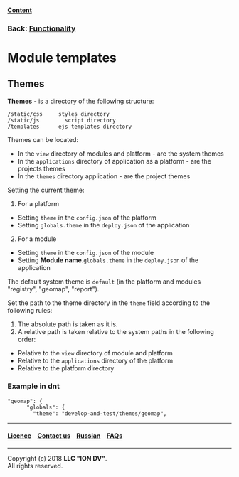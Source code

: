 #### [Content](/docs/en/index.md)

### Back: [Functionality](/docs/en/2_system_description/functionality/functionality.md)

# Module templates

## Themes

**Themes** - is a directory of the following structure:

```
/static/css     styles directory
/static/js        script directory
/templates      ejs templates directory
``` 

Themes can be located:

 * In the `view` directory of modules and platform - are the system themes
 * In the `applications` directory of application as a platform - are the projects themes
 * In the `themes` directory application - are the project themes

Setting the current theme:

 1. For a platform
  * Setting `theme` in the `config.json` of the platform
  * Setting `globals.theme` in the `deploy.json` of the application
 2. For a module
  * Setting `theme` in the `config.json` of the module
  * Setting **Module name**.`globals.theme` in the `deploy.json` of the application

The default system theme is `default` (in the platform and modules "registry", "geomap", "report").

Set the path to the theme directory in the `theme` field according to the following rules:
 1. The absolute path is taken as it is.
 2. A relative path is taken relative to the system paths in the following order:
  * Relative to the `view` directory of module and platform 
  * Relative to the `applications` directory of the platform
  * Relative to the platform directory

### Example in dnt

```
"geomap": {
      "globals": {
        "theme": "develop-and-test/themes/geomap",
```

--------------------------------------------------------------------------  


 #### [Licence](/LICENCE.md) &ensp;  [Contact us](https://iondv.com) &ensp;  [Russian](/docs/ru/2_system_description/functionality/module_templates.md)   &ensp; [FAQs](/faqs.md)          



--------------------------------------------------------------------------  

Copyright (c) 2018 **LLC "ION DV"**.  
All rights reserved. 